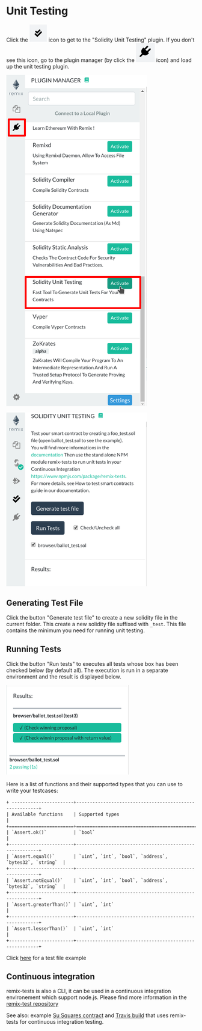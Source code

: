 Unit Testing
============

Click the
![double check](images/a-user-testing-icon.png)
 icon to get to the "Solidity Unit Testing" plugin. If you don't see this icon, go to the plugin manager (by click the ![plug](images/a-plug.png) icon) and load up the unit testing plugin.

![](images/a-unit-testing-from-pm.png)

![](images/a-unit-testing-feature.png)

Generating Test File
------------------
Click the button "Generate test file" to create a new solidity file in the current folder.
This create a new solidity file suffixed with `_test`.
This file contains the minimum you need for running unit testing.

Running Tests
------------------

Click the button "Run tests" to executes all tests whose box has been checked below (by default all). The execution is run in a separate environment and the result is displayed below.

![](images/a-unit-testing-run-result.png)

Here is a list of functions and their supported types that you can use to write your testcases:

```eval_rst
+ -----------------------+--------------------------------------------------------+
| Available functions    | Supported types                                        |
+========================+========================================================+
| `Assert.ok()`          | `bool`                                                 |
+------------------------+--------------------------------------------------------+
| `Assert.equal()`       | `uint`, `int`, `bool`, `address`, `bytes32`, `string`  |
+------------------------+--------------------------------------------------------+
| `Assert.notEqual()`    | `uint`, `int`, `bool`, `address`, `bytes32`, `string`  |
+------------------------+--------------------------------------------------------+
| `Assert.greaterThan()` | `uint`, `int`                                          |
+------------------------+--------------------------------------------------------+
| `Assert.lesserThan()`  | `uint`, `int`                                          |
+------------------------+--------------------------------------------------------+
```

Click [here](https://github.com/ethereum/remix/blob/master/remix-tests/tests/examples_4/SafeMath_test.sol) for a test file example

Continuous integration
----------------------

remix-tests is also a CLI, it can be used in a continuous integration environement which support node.js.
Please find more information in the [remix-test repository](https://github.com/ethereum/remix/tree/master/remix-tests)

See also: example [Su Squares contract](https://github.com/su-squares/ethereum-contract/tree/e542f37d4f8f6c7b07d90a6554424268384a4186) and [Travis build](https://travis-ci.org/su-squares/ethereum-contract/builds/446186067) that uses remix-tests for continuous integration testing.
